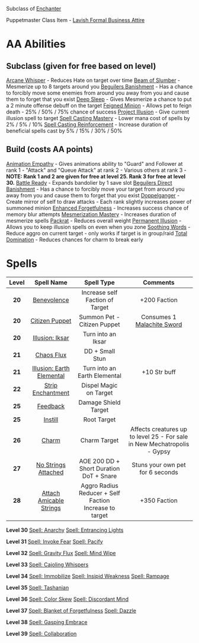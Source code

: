 <!-- TITLE: Puppetmaster -->
<!-- SUBTITLE: Puppetmasters can appear to be quite charming, no pun intended, but beware, for they are masters of anima-controlling magic.  What could start as a simple puppet show may turn into a bloody affair if only the Puppetmaster willed it so.  Darker still, you may find yourself an unwilling participant in their little mummer's farce.   -->

Subclass of [Enchanter](enchanter)

Puppetmaster Class Item - [Lavish Formal Business Attire](lavish-formal-business-attire)


# AA Abilities
## Subclass (given for free based on level)
[Arcane Whisper](arcane-whisper) - Reduces Hate on target over time
[Beam of Slumber](beam-of-slumber) - Mesmerize up to 8 targets around you
[Beguilers Banishment](beguilers-banishment) - Has a chance to forcibly move some enemies from around you away from you and cause them to forget that you exist
[Deep Sleep](deep-sleep) - Gives Mesmerize a chance to put a 2 minute offense debuff on the target
[Feigned Minion](feigned-minion) - Allows pet to feign death - 25% / 50% / 75% chance of success
[Project Illusion](project-illusion) - Give current illusion spell to target
[Spell Casting Mastery](spell-casting-mastery) - Lower mana cost of spells by 2% / 5% / 10%
[Spell Casting Reinforcement](spell-casting-reinforcement) - Increase duration of beneficial spells cast by 5% / 15% / 30% / 50%

## Build (costs AA points)
[Animation Empathy](animation-empathy) - Gives animations ability to "Guard" and Follower at rank 1 - "Attack" and "Queue Attack" at rank 2 - Various others at rank 3 - ****NOTE: Rank 1 and 2 are given for free at level 25. Rank 3 for free at level 30.****
[Battle Ready](battle-ready) - Expands bandolier by 1 save slot
[Beguilers Direct Banishment](beguilers-direct-banishment) -  Has a chance to forcibly move your target from around you away from you and cause them to forget that you exist
[Doppelganger](doppelganger) - Create mirror of self to draw attacks - Each rank slightly increases power of summoned minion
[Enhanced Forgetfulness](enhanced-forgetfulness) - Increases success chance of memory blur attempts
[Mesmerization Mastery](mesmerization-mastery) - Increases duration of mesmerize spells
[Packrat](packrat) - Reduces overall weight
[Permanent Illusion](permanent-illusion) - Allows you to keep illusion spells on even when you zone
[Soothing Words](soothing-words) - Reduce aggro on current target - only works if target is in group/raid
[Total Domination](total-domination) - Reduces chances for charm to break early



# Spells

|Level|Spell Name|Spell Type|Comments|
|:---:|:-----:|:----:|:----:|
|**20**|[Benevolence](benevolence)|Increase self Faction of Target|+200 Faction|
|**20**|[Citizen Puppet](citizen-puppet)|Summon Pet - Citizen Puppet| Consumes 1 [Malachite Sword](malachite-sword)|
|**20**|[Illusion: Iksar](illusion-iksar)|Turn into an Iksar||
|**21**|[Chaos Flux](chaos-flux)|DD + Small Stun||
|**21**|[Illusion: Earth Elemental](illusion-earth-elemental)|Turn into an Earth Elemental|+10 Str buff|
|**22**|[Strip Enchantment](strip-enchantment)|Dispel Magic on Target||
|**25**|[Feedback](feedback)|Damage Shield Target||
|**25**|[Instill](instill)|Root Target||
|**26**|[Charm](charm)|Charm Target|Affects creatures up to level 25 - For sale in New Mechatropolis - Gypsy|
|**27**|[No Strings Attached](no-strings-attached)|AOE 200 DD + Short Duration DoT + Snare|Stuns your own pet for 6 seconds|
|**28**|[Attach Amicable Strings](attach-amicable-strings)|Aggro Radius Reducer + Self Faction Increase to target|+350 Faction|


**Level 30**
[Spell: Anarchy](anarchy)
[Spell: Entrancing Lights](entrancing-lights)

**Level 31**
[Spell: Invoke Fear](invoke-fear)
[Spell: Pacify](pacify)

**Level 32**
[Spell: Gravity Flux](gravity-flux)
[Spell: Mind Wipe](mind-wipe)

**Level 33**
[Spell: Cajoling Whispers](cajoling-whispers)

**Level 34**
[Spell: Immobilize](immobilize)
[Spell: Insipid Weakness](insipid-weakness)
[Spell: Rampage](rampage)

**Level 35**
[Spell: Tashanian](tashanian)

**Level 36**
[Spell: Color Skew](color-skew)
[Spell: Discordant Mind](discordant-mind)

**Level 37**
[Spell: Blanket of Forgetfulness](blanket-of-forgetfulness)
[Spell: Dazzle](dazzle)

**Level 38**
[Spell: Gasping Embrace](gasping-embrace)

**Level 39**
[Spell: Collaboration](collaboration)